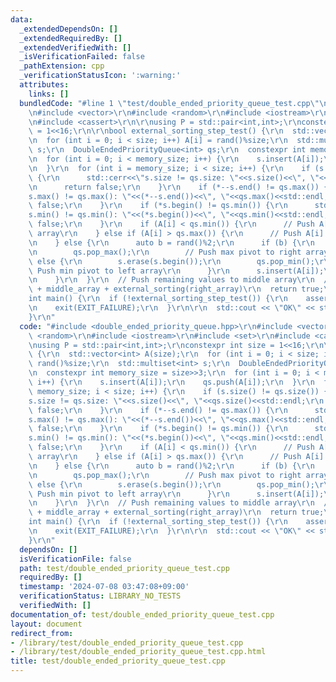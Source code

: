 ```yaml
---
data:
  _extendedDependsOn: []
  _extendedRequiredBy: []
  _extendedVerifiedWith: []
  _isVerificationFailed: false
  _pathExtension: cpp
  _verificationStatusIcon: ':warning:'
  attributes:
    links: []
  bundledCode: "#line 1 \"test/double_ended_priority_queue_test.cpp\"\n#include <double_ended_priority_queue.hpp>\r\
    \n#include <vector>\r\n#include <random>\r\n#include <iostream>\r\n#include <set>\r\
    \n#include <cassert>\r\n\r\nusing P = std::pair<int,int>;\r\nconstexpr int size\
    \ = 1<<16;\r\n\r\nbool external_sorting_step_test() {\r\n  std::vector<int> A(size);\r\
    \n  for (int i = 0; i < size; i++) A[i] = rand()%size;\r\n  std::multiset<int>\
    \ s;\r\n  DoubleEndedPriorityQueue<int> qs;\r\n  constexpr int memory_size = size>>3;\r\
    \n  for (int i = 0; i < memory_size; i++) {\r\n    s.insert(A[i]);\r\n    qs.push(A[i]);\r\
    \n  }\r\n  for (int i = memory_size; i < size; i++) {\r\n    if (s.size() != qs.size())\
    \ {\r\n      std::cerr<<\"s.size != qs.size: \"<<s.size()<<\", \"<<qs.size()<<std::endl;\r\
    \n      return false;\r\n    }\r\n    if (*--s.end() != qs.max()) {\r\n      std::cerr<<\"\
    s.max() != qs.max(): \"<<(*--s.end())<<\", \"<<qs.max()<<std::endl;\r\n      return\
    \ false;\r\n    }\r\n    if (*s.begin() != qs.min()) {\r\n      std::cerr<<\"\
    s.min() != qs.min(): \"<<(*s.begin())<<\", \"<<qs.min()<<std::endl;\r\n      return\
    \ false;\r\n    }\r\n    if (A[i] < qs.min()) {\r\n      // Push A[i] to left\
    \ array\r\n    } else if (A[i] > qs.max()) {\r\n      // Push A[i] to right array\r\
    \n    } else {\r\n      auto b = rand()%2;\r\n      if (b) {\r\n        s.erase(--s.end());\r\
    \n        qs.pop_max();\r\n        // Push max pivot to right array\r\n      }\
    \ else {\r\n        s.erase(s.begin());\r\n        qs.pop_min();\r\n        //\
    \ Push min pivot to left array\r\n      }\r\n      s.insert(A[i]);\r\n      qs.push(A[i]);\r\
    \n    }\r\n  }\r\n  // Push remaining values to middle array\r\n  // Return external_sorting(left_array)\
    \ + middle_array + external_sorting(right_array)\r\n  return true;\r\n}\r\n\r\n\
    int main() {\r\n  if (!external_sorting_step_test()) {\r\n    assert(false);\r\
    \n    exit(EXIT_FAILURE);\r\n  }\r\n\r\n  std::cout << \"OK\" << std::endl;\r\n\
    }\r\n"
  code: "#include <double_ended_priority_queue.hpp>\r\n#include <vector>\r\n#include\
    \ <random>\r\n#include <iostream>\r\n#include <set>\r\n#include <cassert>\r\n\r\
    \nusing P = std::pair<int,int>;\r\nconstexpr int size = 1<<16;\r\n\r\nbool external_sorting_step_test()\
    \ {\r\n  std::vector<int> A(size);\r\n  for (int i = 0; i < size; i++) A[i] =\
    \ rand()%size;\r\n  std::multiset<int> s;\r\n  DoubleEndedPriorityQueue<int> qs;\r\
    \n  constexpr int memory_size = size>>3;\r\n  for (int i = 0; i < memory_size;\
    \ i++) {\r\n    s.insert(A[i]);\r\n    qs.push(A[i]);\r\n  }\r\n  for (int i =\
    \ memory_size; i < size; i++) {\r\n    if (s.size() != qs.size()) {\r\n      std::cerr<<\"\
    s.size != qs.size: \"<<s.size()<<\", \"<<qs.size()<<std::endl;\r\n      return\
    \ false;\r\n    }\r\n    if (*--s.end() != qs.max()) {\r\n      std::cerr<<\"\
    s.max() != qs.max(): \"<<(*--s.end())<<\", \"<<qs.max()<<std::endl;\r\n      return\
    \ false;\r\n    }\r\n    if (*s.begin() != qs.min()) {\r\n      std::cerr<<\"\
    s.min() != qs.min(): \"<<(*s.begin())<<\", \"<<qs.min()<<std::endl;\r\n      return\
    \ false;\r\n    }\r\n    if (A[i] < qs.min()) {\r\n      // Push A[i] to left\
    \ array\r\n    } else if (A[i] > qs.max()) {\r\n      // Push A[i] to right array\r\
    \n    } else {\r\n      auto b = rand()%2;\r\n      if (b) {\r\n        s.erase(--s.end());\r\
    \n        qs.pop_max();\r\n        // Push max pivot to right array\r\n      }\
    \ else {\r\n        s.erase(s.begin());\r\n        qs.pop_min();\r\n        //\
    \ Push min pivot to left array\r\n      }\r\n      s.insert(A[i]);\r\n      qs.push(A[i]);\r\
    \n    }\r\n  }\r\n  // Push remaining values to middle array\r\n  // Return external_sorting(left_array)\
    \ + middle_array + external_sorting(right_array)\r\n  return true;\r\n}\r\n\r\n\
    int main() {\r\n  if (!external_sorting_step_test()) {\r\n    assert(false);\r\
    \n    exit(EXIT_FAILURE);\r\n  }\r\n\r\n  std::cout << \"OK\" << std::endl;\r\n\
    }\r\n"
  dependsOn: []
  isVerificationFile: false
  path: test/double_ended_priority_queue_test.cpp
  requiredBy: []
  timestamp: '2024-07-08 03:47:08+09:00'
  verificationStatus: LIBRARY_NO_TESTS
  verifiedWith: []
documentation_of: test/double_ended_priority_queue_test.cpp
layout: document
redirect_from:
- /library/test/double_ended_priority_queue_test.cpp
- /library/test/double_ended_priority_queue_test.cpp.html
title: test/double_ended_priority_queue_test.cpp
---
```

